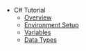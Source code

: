 * C# Tutorial
  * [Overview](overview.md)
  * [Environment Setup](environment-setup.md)
  * [Variables](variables.md)
  * [Data Types](data-types.md)